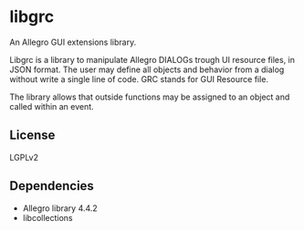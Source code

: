 # libgrc

An Allegro GUI extensions library.

Libgrc is a library to manipulate Allegro DIALOGs trough UI resource files,
in JSON format. The user may define all objects and behavior from a dialog
without write a single line of code. GRC stands for GUI Resource file.

The library allows that outside functions may be assigned to an object and
called within an event.

## License

LGPLv2

## Dependencies

* Allegro library 4.4.2
* libcollections

